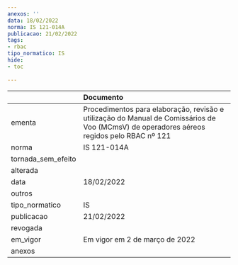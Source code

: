 ```yaml
---
anexos: ''
data: 18/02/2022
norma: IS 121-014A
publicacao: 21/02/2022
tags:
- rbac
tipo_normatico: IS
hide: 
- toc 
 
---
```


|                    | Documento                                                                                                                                 |
|:-------------------|:------------------------------------------------------------------------------------------------------------------------------------------|
| ementa             | Procedimentos para elaboração, revisão e utilização do Manual de Comissários de Voo (MCmsV) de operadores aéreos regidos pelo RBAC nº 121 |
| norma              | IS 121-014A                                                                                                                               |
| tornada_sem_efeito |                                                                                                                                           |
| alterada           |                                                                                                                                           |
| data               | 18/02/2022                                                                                                                                |
| outros             |                                                                                                                                           |
| tipo_normatico     | IS                                                                                                                                        |
| publicacao         | 21/02/2022                                                                                                                                |
| revogada           |                                                                                                                                           |
| em_vigor           | Em vigor em 2 de março de 2022                                                                                                            |
| anexos             |                                                                                                                                           |